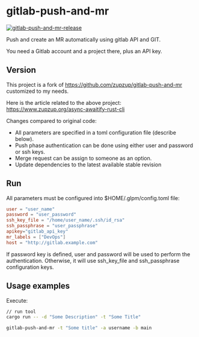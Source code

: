 # gitlab-push-and-mr

[![gitlab-push-and-mr-release](https://github.com/uggla/gitlab-push-and-mr/actions/workflows/gitlab-push-and-mr-release.yml/badge.svg)](https://github.com/uggla/gitlab-push-and-mr/actions/workflows/gitlab-push-and-mr-release.yml)

Push and create an MR automatically using gitlab API and GIT.

You need a Gitlab account and a project there, plus an API key.

## Version

This project is a fork of https://github.com/zupzup/gitlab-push-and-mr customized to my needs.

Here is the article related to the above project: https://www.zupzup.org/async-awaitify-rust-cli

Changes compared to original code:
* All parameters are specified in a toml configuration file (describe below).
* Push phase authentication can be done using either user and password or ssh keys.
* Merge request can be assign to someone as an option.
* Update dependencies to the latest available stable revision

## Run

All parameters must be configured into $HOME/.glpm/config.toml file:
```toml
user = "user_name"
password = "user_password"
ssh_key_file = "/home/user_name/.ssh/id_rsa"
ssh_passphrase = "user_passphrase"
apikey="gitlab_api_key"
mr_labels = ["DevOps"]
host = "http://gitlab.example.com"
```

If password key is defined, user and password will be used to perform the authentication. Otherwise, it will use ssh_key_file and ssh_passphrase configuration keys.

## Usage examples
Execute:
```bash
// run tool
cargo run -- -d "Some Description" -t "Some Title"
```

```bash
gitlab-push-and-mr -t "Some title" -a username -b main
```
